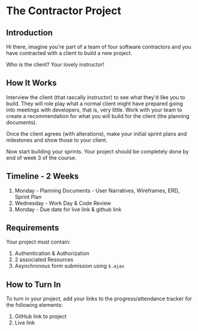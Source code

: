 # The Contractor Project

## Introduction

Hi there, imagine you're part of a team of four software contractors and you have contracted with a client to build a new project.

Who is the client? Your lovely instructor!

## How It Works

Interview the client (that rascally instructor) to see what they'd like you to build. They will role play what a normal client might have prepared going into meetings with developers, that is, very little. Work with your team to create a recommendation for what you will build for the client (the planning documents).

Once the client agrees (with alterations), make your initial sprint plans and milestones and show those to your client.

Now start building your sprints. Your project should be completely done by end of week 3 of the course.

## Timeline - 2 Weeks

1. Monday - Planning Documents - User Narratives, Wireframes, ERD, Sprint Plan
1. Wednesday - Work Day & Code Review
1. Monday - Due date for live link & github link

## Requirements

Your project must contain:

1. Authentication & Authorization
1. 2 associated Resources
1. Asynchronous form submission using `$.ajax`

## How to Turn In

To turn in your project, add your links to the progress/attendance tracker for the following elements:

1. GitHub link to project
1. Live link

